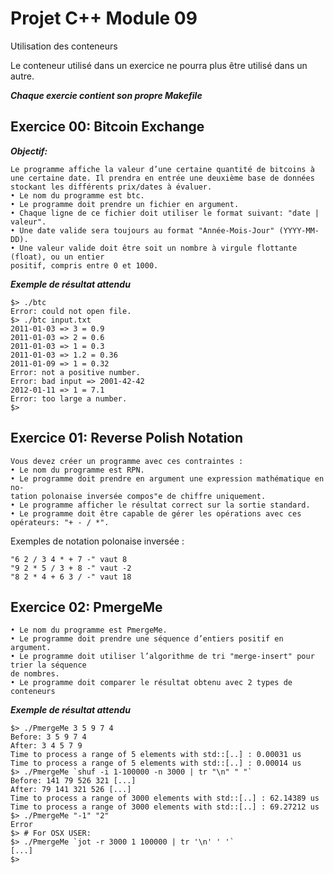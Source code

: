 # Projet C++  Module 09

Utilisation des conteneurs

Le conteneur utilisé dans un exercice ne pourra plus être utilisé dans un autre.

***Chaque exercie contient son propre Makefile***

## Exercice 00: Bitcoin Exchange

***Objectif:***

```
Le programme affiche la valeur d’une certaine quantité de bitcoins à une certaine date. Il prendra en entrée une deuxième base de données stockant les différents prix/dates à évaluer.
• Le nom du programme est btc.
• Le programme doit prendre un fichier en argument.
• Chaque ligne de ce fichier doit utiliser le format suivant: "date | valeur".
• Une date valide sera toujours au format "Année-Mois-Jour" (YYYY-MM-DD).
• Une valeur valide doit être soit un nombre à virgule flottante (float), ou un entier
positif, compris entre 0 et 1000.
```

***Exemple de résultat attendu***

```
$> ./btc
Error: could not open file.
$> ./btc input.txt
2011-01-03 => 3 = 0.9
2011-01-03 => 2 = 0.6
2011-01-03 => 1 = 0.3
2011-01-03 => 1.2 = 0.36
2011-01-09 => 1 = 0.32
Error: not a positive number.
Error: bad input => 2001-42-42
2012-01-11 => 1 = 7.1
Error: too large a number.
$>
```

## Exercice 01: Reverse Polish Notation

```
Vous devez créer un programme avec ces contraintes :
• Le nom du programme est RPN.
• Le programme doit prendre en argument une expression mathématique en no-
tation polonaise inversée compos"e de chiffre uniquement.
• Le programme afficher le résultat correct sur la sortie standard.
• Le programme doit être capable de gérer les opérations avec ces opérateurs: "+ - / *".
```

Exemples de notation polonaise inversée :

```
"6 2 / 3 4 * + 7 -" vaut 8
"9 2 * 5 / 3 + 8 -" vaut -2
"8 2 * 4 + 6 3 / -" vaut 18
```

## Exercice 02: PmergeMe

```
• Le nom du programme est PmergeMe.
• Le programme doit prendre une séquence d’entiers positif en argument.
• Le programme doit utiliser l’algorithme de tri "merge-insert" pour trier la séquence
de nombres.
• Le programme doit comparer le résultat obtenu avec 2 types de conteneurs
```

***Exemple de résultat attendu***

```
$> ./PmergeMe 3 5 9 7 4
Before: 3 5 9 7 4
After: 3 4 5 7 9
Time to process a range of 5 elements with std::[..] : 0.00031 us
Time to process a range of 5 elements with std::[..] : 0.00014 us
$> ./PmergeMe `shuf -i 1-100000 -n 3000 | tr "\n" " "`
Before: 141 79 526 321 [...]
After: 79 141 321 526 [...]
Time to process a range of 3000 elements with std::[..] : 62.14389 us
Time to process a range of 3000 elements with std::[..] : 69.27212 us
$> ./PmergeMe "-1" "2"
Error
$> # For OSX USER:
$> ./PmergeMe `jot -r 3000 1 100000 | tr '\n' ' '`
[...]
$>
```

